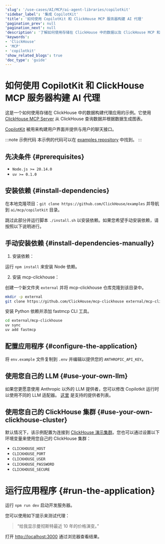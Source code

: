 ```yaml
---
'slug': '/use-cases/AI/MCP/ai-agent-libraries/copilotkit'
'sidebar_label': '集成 CopilotKit'
'title': '如何使用 CopilotKit 和 ClickHouse MCP 服务器构建 AI 代理'
'pagination_prev': null
'pagination_next': null
'description': '了解如何使用存储在 ClickHouse 中的数据以及 ClickHouse MCP 和 CopilotKit 构建代理应用程序'
'keywords':
- 'ClickHouse'
- 'MCP'
- 'copilotkit'
'show_related_blogs': true
'doc_type': 'guide'
---
```



# 如何使用 CopilotKit 和 ClickHouse MCP 服务器构建 AI 代理

这是一个如何使用存储在 ClickHouse 中的数据构建代理应用的示例。它使用 [ClickHouse MCP Server](https://github.com/ClickHouse/mcp-clickhouse) 从 ClickHouse 查询数据并根据数据生成图表。

[CopilotKit](https://github.com/CopilotKit/CopilotKit) 被用来构建用户界面并提供与用户的聊天接口。

:::note 示例代码
本示例的代码可以在 [examples repository](https://github.com/ClickHouse/examples/edit/main/ai/mcp/copilotkit) 中找到。
:::

## 先决条件 {#prerequisites}

- `Node.js >= 20.14.0`
- `uv >= 0.1.0`

## 安装依赖 {#install-dependencies}

在本地克隆项目：`git clone https://github.com/ClickHouse/examples` 并导航到 `ai/mcp/copilotkit` 目录。

跳过此部分并运行脚本 `./install.sh` 以安装依赖。如果您希望手动安装依赖，请按照以下说明进行。

## 手动安装依赖 {#install-dependencies-manually}

1. 安装依赖：

运行 `npm install` 来安装 Node 依赖。

2. 安装 mcp-clickhouse：

创建一个新文件夹 `external` 并将 mcp-clickhouse 仓库克隆到该目录中。

```sh
mkdir -p external
git clone https://github.com/ClickHouse/mcp-clickhouse external/mcp-clickhouse
```

安装 Python 依赖并添加 fastmcp CLI 工具。

```sh
cd external/mcp-clickhouse
uv sync
uv add fastmcp
```

## 配置应用程序 {#configure-the-application}

将 `env.example` 文件复制到 `.env` 并编辑以提供您的 `ANTHROPIC_API_KEY`。

## 使用您自己的 LLM {#use-your-own-llm}

如果您更愿意使用 Anthropic 以外的 LLM 提供者，您可以修改 Copilotkit 运行时以使用不同的 LLM 适配器。
[这里](https://docs.copilotkit.ai/guides/bring-your-own-llm) 是支持的提供者列表。

## 使用您自己的 ClickHouse 集群 {#use-your-own-clickhouse-cluster}

默认情况下，该示例配置为连接到 [ClickHouse 演示集群](https://sql.clickhouse.com/)。您也可以通过设置以下环境变量来使用您自己的 ClickHouse 集群：

- `CLICKHOUSE_HOST`
- `CLICKHOUSE_PORT`
- `CLICKHOUSE_USER`
- `CLICKHOUSE_PASSWORD`
- `CLICKHOUSE_SECURE`


# 运行应用程序 {#run-the-application}

运行 `npm run dev` 启动开发服务器。

您可以使用如下提示来测试代理：

> “给我显示曼彻斯特最近 10 年的价格演变。”

打开 [http://localhost:3000](http://localhost:3000) 通过浏览器查看结果。
